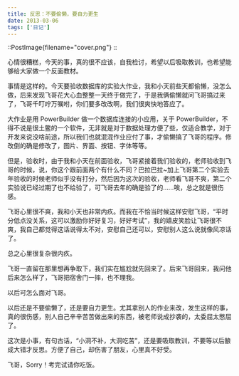 ```yaml
---
title: 反思：不要偷懒，要自力更生
date: 2013-03-06
tags: ['日记']
---
```


::PostImage{filename="cover.png"}
::

心情很糟糕，今天的事，真的很不应该，自我检讨，希望以后吸取教训，也希望能够给大家做一个反面教材。

事情是这样的。今天要验收数据库的实验大作业，我和小天前些天都偷懒，没怎么做，后来发现飞哥花大心血整整一天终于做完了，于是我俩偷懒就问飞哥搞过来了，飞哥千叮咛万嘱咐，你们要多改改啊，我们很爽快地答应了。

大作业是用 PowerBuilder 做一个数据库连接的小应用，关于 PowerBuilder，不得不说是很土鳖的一个软件，无非就是对于数据处理方便了些，仅适合教学，对于开发来说没啥前途，所以我们也就混混作业应付了事，才偷懒搞了飞哥的程序。修改倒的确是修改了，图片、界面、按钮、字体等等。

但是，验收时，由于我和小天在前面验收，飞哥紧接着我们验收的，老师验收到飞哥的时候，说，你这个跟前面两个有什么不同？巴拉巴拉~加上飞哥第二个实验去年验收的时候老师似乎没有打分，然后因为这次的验收，老师看飞哥不爽，第二个实验说已经过期了也不给验了，可飞哥去年的确是验了的……唉，总之就是很伤感。

飞哥心里很不爽，我和小天也非常内疚。而我在不恰当时候这样安慰飞哥，“平时分低点没关系，这可以激励你好好复习，好好考试”，我的嬉皮笑脸让飞哥很不爽，我自己都觉得这话说得太不对，安慰自己还可以，安慰别人这么说就像风凉话了。

总之心里很复杂很内疚。

飞哥一直留在那里想再争取下，我们实在尴尬就先回来了。后来飞哥回来，我问他后来怎么样了，飞哥把宿舍门一摔，也不理我。

以后可怎么面对飞哥。

以后还是不要偷懒了，还是要自力更生。尤其拿别人的作业来改，发生这样的事，真的很伤感，别人自己辛辛苦苦做出来的东西，被老师说成抄袭的，太委屈太憋屈了。

这次是小事，有句古话，“小洞不补，大洞吃苦”，还是要吸取教训，不要等以后酿成大错才反思。方便了自己，却伤害了朋友，心里真不好受。

飞哥，Sorry！考完试请你吃饭。
